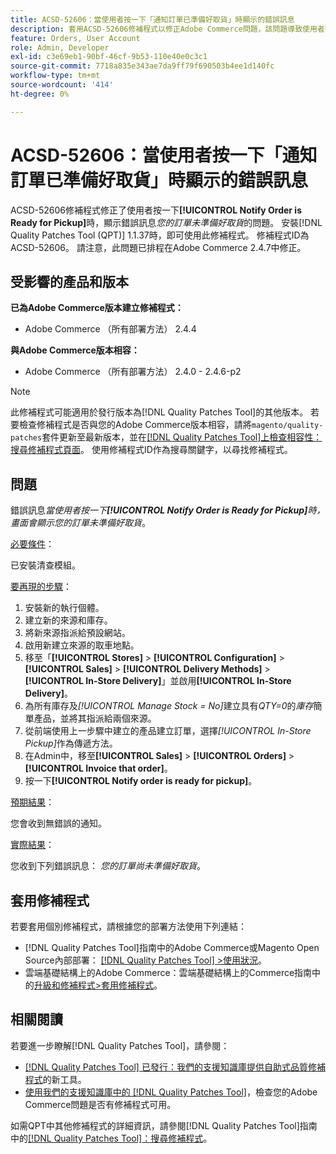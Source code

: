 ```yaml
---
title: ACSD-52606：當使用者按一下「通知訂單已準備好取貨」時顯示的錯誤訊息
description: 套用ACSD-52606修補程式以修正Adobe Commerce問題，該問題導致使用者按一下**[!UICONTROL Notify Order is Ready for Pickup]**時顯示錯誤訊息。
feature: Orders, User Account
role: Admin, Developer
exl-id: c3e69eb1-90bf-46cf-9b53-110e40e0c3c1
source-git-commit: 7718a835e343ae7da9ff79f690503b4ee1d140fc
workflow-type: tm+mt
source-wordcount: '414'
ht-degree: 0%

---
```


# ACSD-52606：當使用者按一下「通知訂單已準備好取貨」時顯示的錯誤訊息

ACSD-52606修補程式修正了使用者按一下&#x200B;**[!UICONTROL Notify Order is Ready for Pickup]**&#x200B;時，顯示錯誤訊息&#x200B;*您的訂單未準備好取貨*&#x200B;的問題。 安裝[!DNL Quality Patches Tool (QPT)] 1.1.37時，即可使用此修補程式。 修補程式ID為ACSD-52606。 請注意，此問題已排程在Adobe Commerce 2.4.7中修正。

## 受影響的產品和版本

**已為Adobe Commerce版本建立修補程式：**

* Adobe Commerce （所有部署方法） 2.4.4

**與Adobe Commerce版本相容：**

* Adobe Commerce （所有部署方法） 2.4.0 - 2.4.6-p2

>[!NOTE]
>
>此修補程式可能適用於發行版本為[!DNL Quality Patches Tool]的其他版本。 若要檢查修補程式是否與您的Adobe Commerce版本相容，請將`magento/quality-patches`套件更新至最新版本，並在[[!DNL Quality Patches Tool]上檢查相容性：搜尋修補程式頁面](https://experienceleague.adobe.com/tools/commerce-quality-patches/index.html)。 使用修補程式ID作為搜尋關鍵字，以尋找修補程式。

## 問題

錯誤訊息&#x200B;*當使用者按一下&#x200B;**[!UICONTROL Notify Order is Ready for Pickup]**&#x200B;時，畫面會顯示您的訂單未準備好取貨*。

<u>必要條件</u>：

已安裝清查模組。

<u>要再現的步驟</u>：

1. 安裝新的執行個體。
1. 建立新的來源和庫存。
1. 將新來源指派給預設網站。
1. 啟用新建立來源的取車地點。
1. 移至「**[!UICONTROL Stores]** > **[!UICONTROL Configuration]** > **[!UICONTROL Sales]** > **[!UICONTROL Delivery Methods]** > **[!UICONTROL In-Store Delivery]**」並啟用&#x200B;**[!UICONTROL In-Store Delivery]**。
1. 為所有庫存及&#x200B;*[!UICONTROL Manage Stock = No]*&#x200B;建立具有&#x200B;*QTY=0*&#x200B;的&#x200B;*庫存*&#x200B;簡單產品，並將其指派給兩個來源。
1. 從前端使用上一步驟中建立的產品建立訂單，選擇&#x200B;*[!UICONTROL In-Store Pickup]*&#x200B;作為傳遞方法。
1. 在Admin中，移至&#x200B;**[!UICONTROL Sales]** > **[!UICONTROL Orders]** > **[!UICONTROL Invoice that order]**。
1. 按一下&#x200B;**[!UICONTROL Notify order is ready for pickup]**。

<u>預期結果</u>：

您會收到無錯誤的通知。

<u>實際結果</u>：

您收到下列錯誤訊息： *您的訂單尚未準備好取貨*。

## 套用修補程式

若要套用個別修補程式，請根據您的部署方法使用下列連結：

* [!DNL Quality Patches Tool]指南中的Adobe Commerce或Magento Open Source內部部署： [[!DNL Quality Patches Tool] >使用狀況](https://experienceleague.adobe.com/docs/commerce-operations/tools/quality-patches-tool/usage.html)。
* 雲端基礎結構上的Adobe Commerce：雲端基礎結構上的Commerce指南中的[升級和修補程式>套用修補程式](https://experienceleague.adobe.com/docs/commerce-cloud-service/user-guide/develop/upgrade/apply-patches.html)。

## 相關閱讀

若要進一步瞭解[!DNL Quality Patches Tool]，請參閱：

* [[!DNL Quality Patches Tool] 已發行：我們的支援知識庫提供自助式品質修補程式](/help/announcements/adobe-commerce-announcements/magento-quality-patches-released-new-tool-to-self-serve-quality-patches.md)的新工具。
* [使用我們的支援知識庫中的 [!DNL Quality Patches Tool]](/help/support-tools/patches-available-in-qpt-tool/check-patch-for-magento-issue-with-magento-quality-patches.md)，檢查您的Adobe Commerce問題是否有修補程式可用。

如需QPT中其他修補程式的詳細資訊，請參閱[!DNL Quality Patches Tool]指南中的[[!DNL Quality Patches Tool]：搜尋修補程式](https://experienceleague.adobe.com/tools/commerce-quality-patches/index.html)。
